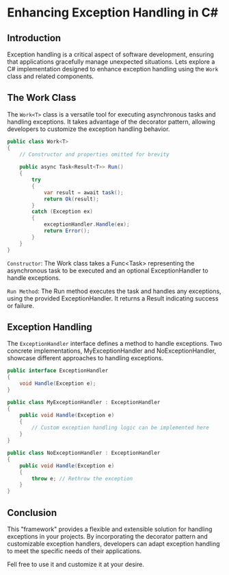 # Enhancing Exception Handling in C#

## Introduction
Exception handling is a critical aspect of software development, ensuring that applications gracefully manage unexpected situations. 
Lets explore a C# implementation designed to enhance exception handling using the `Work` class and related components.

## The Work Class
The `Work<T>` class is a versatile tool for executing asynchronous tasks and handling exceptions. It takes advantage of the decorator pattern, allowing developers to customize the exception handling behavior.

```csharp
public class Work<T>
{
    // Constructor and properties omitted for brevity
    
    public async Task<Result<T>> Run()
    {
        try
        {
            var result = await task();
            return Ok(result);
        }
        catch (Exception ex)
        {
            exceptionHandler.Handle(ex);
            return Error();
        }
    }
}
```

`Constructor`: The Work class takes a Func<Task<T>> representing the asynchronous task to be executed and an optional ExceptionHandler to handle exceptions.

`Run Method`: The Run method executes the task and handles any exceptions, using the provided ExceptionHandler. It returns a Result<T> indicating success or failure.

## Exception Handling

The `ExceptionHandler` interface defines a method to handle exceptions. Two concrete implementations, MyExceptionHandler and NoExceptionHandler, showcase different approaches to handling exceptions.

```csharp
public interface ExceptionHandler
{
    void Handle(Exception e);
}

public class MyExceptionHandler : ExceptionHandler
{
    public void Handle(Exception e)
    {
        // Custom exception handling logic can be implemented here
    }
}

public class NoExceptionHandler : ExceptionHandler
{
    public void Handle(Exception e)
    {
        throw e; // Rethrow the exception
    }
}
```

## Conclusion

This "framework" provides a flexible and extensible solution for handling exceptions in your projects. By incorporating the decorator pattern and customizable exception handlers, developers can adapt exception handling to meet the specific needs of their applications.

Fell free to use it and customize it at your desire.

